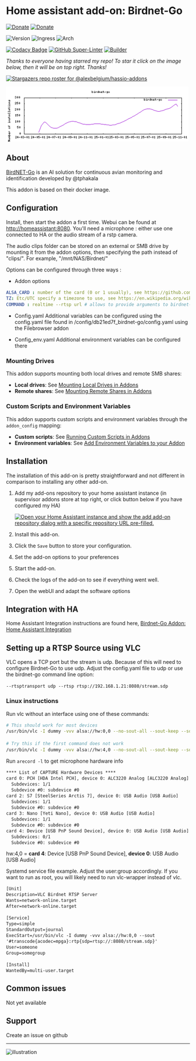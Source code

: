 # Home assistant add-on: Birdnet-Go

[![Donate][donation-badge]](https://www.buymeacoffee.com/alexbelgium)
[![Donate][paypal-badge]](https://www.paypal.com/donate/?hosted_button_id=DZFULJZTP3UQA)

![Version](https://img.shields.io/badge/dynamic/yaml?label=Version&query=%24.version&url=https%3A%2F%2Fraw.githubusercontent.com%2Falexbelgium%2Fhassio-addons%2Fmaster%2Fbirdnet-go%2Fconfig.yaml)
![Ingress](https://img.shields.io/badge/dynamic/yaml?label=Ingress&query=%24.ingress&url=https%3A%2F%2Fraw.githubusercontent.com%2Falexbelgium%2Fhassio-addons%2Fmaster%2Fbirdnet-go%2Fconfig.yaml)
![Arch](https://img.shields.io/badge/dynamic/yaml?color=success&label=Arch&query=%24.arch&url=https%3A%2F%2Fraw.githubusercontent.com%2Falexbelgium%2Fhassio-addons%2Fmaster%2Fbirdnet-go%2Fconfig.yaml)

[![Codacy Badge](https://app.codacy.com/project/badge/Grade/9c6cf10bdbba45ecb202d7f579b5be0e)](https://www.codacy.com/gh/alexbelgium/hassio-addons/dashboard?utm_source=github.com&utm_medium=referral&utm_content=alexbelgium/hassio-addons&utm_campaign=Badge_Grade)
[![GitHub Super-Linter](https://img.shields.io/github/actions/workflow/status/alexbelgium/hassio-addons/weekly-supelinter.yaml?label=Lint%20code%20base)](https://github.com/alexbelgium/hassio-addons/actions/workflows/weekly-supelinter.yaml)
[![Builder](https://img.shields.io/github/actions/workflow/status/alexbelgium/hassio-addons/onpush_builder.yaml?label=Builder)](https://github.com/alexbelgium/hassio-addons/actions/workflows/onpush_builder.yaml)

[donation-badge]: https://img.shields.io/badge/Buy%20me%20a%20coffee%20(no%20paypal)-%23d32f2f?logo=buy-me-a-coffee&style=flat&logoColor=white
[paypal-badge]: https://img.shields.io/badge/Buy%20me%20a%20coffee%20with%20Paypal-0070BA?logo=paypal&style=flat&logoColor=white

_Thanks to everyone having starred my repo! To star it click on the image below, then it will be on top right. Thanks!_

[![Stargazers repo roster for @alexbelgium/hassio-addons](https://reporoster.com/stars/alexbelgium/hassio-addons)](https://github.com/alexbelgium/hassio-addons/stargazers)


![downloads evolution](https://raw.githubusercontent.com/alexbelgium/hassio-addons/master/birdnet-go/stats.png)

## About

[BirdNET-Go](https://github.com/tphakala/birdnet-go/tree/main) is an AI solution for continuous avian monitoring and identification developed by @tphakala

This addon is based on their docker image.

## Configuration

Install, then start the addon a first time. Webui can be found at <http://homeassistant:8080>.
You'll need a microphone : either use one connected to HA or the audio stream of a rstp camera.

The audio clips folder can be stored on an external or SMB drive by mounting it from the addon options, then specifying the path instead of "clips/". For example, "/mnt/NAS/Birdnet/"

Options can be configured through three ways :

- Addon options

```yaml
ALSA_CARD : number of the card (0 or 1 usually), see https://github.com/tphakala/birdnet-go/blob/main/doc/installation.md#deciding-alsa_card-value
TZ: Etc/UTC specify a timezone to use, see https://en.wikipedia.org/wiki/List_of_tz_database_time_zones#List
COMMAND : realtime --rtsp url # allows to provide arguments to birdnet-go
```

- Config.yaml
Additional variables can be configured using the config.yaml file found in /config/db21ed7f_birdnet-go/config.yaml using the Filebrowser addon

- Config_env.yaml
Additional environment variables can be configured there

### Mounting Drives

This addon supports mounting both local drives and remote SMB shares:

- **Local drives**: See [Mounting Local Drives in Addons](https://github.com/alexbelgium/hassio-addons/wiki/Mounting-Local-Drives-in-Addons)
- **Remote shares**: See [Mounting Remote Shares in Addons](https://github.com/alexbelgium/hassio-addons/wiki/Mounting-remote-shares-in-Addons)

### Custom Scripts and Environment Variables

This addon supports custom scripts and environment variables through the `addon_config` mapping:

- **Custom scripts**: See [Running Custom Scripts in Addons](https://github.com/alexbelgium/hassio-addons/wiki/Running-custom-scripts-in-Addons)
- **Environment variables**: See [Add Environment Variables to your Addon](https://github.com/alexbelgium/hassio-addons/wiki/Add-Environment-variables-to-your-Addon)

## Installation

The installation of this add-on is pretty straightforward and not different in comparison to installing any other add-on.

1. Add my add-ons repository to your home assistant instance (in supervisor addons store at top right, or click button below if you have configured my HA)

   [![Open your Home Assistant instance and show the add add-on repository dialog with a specific repository URL pre-filled.](https://my.home-assistant.io/badges/supervisor_add_addon_repository.svg)](https://my.home-assistant.io/redirect/supervisor_add_addon_repository/?repository_url=https%3A%2F%2Fgithub.com%2Falexbelgium%2Fhassio-addons)
1. Install this add-on.
1. Click the `Save` button to store your configuration.
1. Set the add-on options to your preferences
1. Start the add-on.
1. Check the logs of the add-on to see if everything went well.
1. Open the webUI and adapt the software options

## Integration with HA

Home Assistant Integration instructions are found here, [Birdnet-Go Addon: Home Assistant Integration](./HAINTEGRATION.md)

## Setting up a RTSP Source using VLC

VLC opens a TCP port but the stream is udp. Because of this will need to configure Birdnet-Go to use udp. Adjust the config.yaml file to udp or use the birdnet-go command line option:

`--rtsptransport udp --rtsp rtsp://192.168.1.21:8080/stream.sdp`

### Linux instructions

Run vlc without an interface using one of these commands:

```bash
# This should work for most devices
/usr/bin/vlc -I dummy -vvv alsa://hw:0,0 --no-sout-all --sout-keep --sout '#transcode{acodec=mpga}:rtp{sdp=rtsp://:8080/stream.sdp}'

# Try this if the first command does not work
/usr/bin/vlc -I dummy -vvv alsa://hw:4,0 --no-sout-all --sout-keep --sout '#rtp{sdp=rtsp://:8080/stream.sdp}'
```

Run `arecord -l` to get microphone hardware info

```text
**** List of CAPTURE Hardware Devices ****
card 0: PCH [HDA Intel PCH], device 0: ALC3220 Analog [ALC3220 Analog]
  Subdevices: 1/1
  Subdevice #0: subdevice #0
card 2: S7 [SteelSeries Arctis 7], device 0: USB Audio [USB Audio]
  Subdevices: 1/1
  Subdevice #0: subdevice #0
card 3: Nano [Yeti Nano], device 0: USB Audio [USB Audio]
  Subdevices: 1/1
  Subdevice #0: subdevice #0
card 4: Device [USB PnP Sound Device], device 0: USB Audio [USB Audio]
  Subdevices: 0/1
  Subdevice #0: subdevice #0
```

hw:4,0 = **card 4**: Device [USB PnP Sound Device], **device 0**: USB Audio [USB Audio]

Systemd service file example. Adjust the user:group accordingly. If you want to run as root, you will likely need to run vlc-wrapper instead of vlc.

```text
[Unit]
Description=VLC Birdnet RTSP Server
Wants=network-online.target
After=network-online.target

[Service]
Type=simple
StandardOutput=journal
ExecStart=/usr/bin/vlc -I dummy -vvv alsa://hw:0,0 --sout '#transcode{acodec=mpga}:rtp{sdp=rtsp://:8080/stream.sdp}'
User=someone
Group=somegroup

[Install]
WantedBy=multi-user.target
```

## Common issues

Not yet available

## Support

Create an issue on github

---

![illustration](https://raw.githubusercontent.com/tphakala/birdnet-go/main/doc/BirdNET-Go-dashboard.webp)

